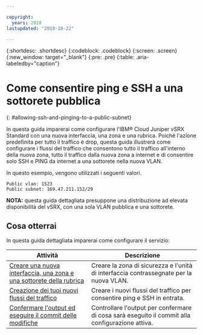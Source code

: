 ```yaml
---

copyright:
  years: 2018
lastupdated: "2018-10-22"

---
```


{:shortdesc: .shortdesc}
{:codeblock: .codeblock}
{:screen: .screen}
{:new_window: target="_blank"}
{:pre: .pre}
{:table: .aria-labeledby="caption"}

# Come consentire ping e SSH a una sottorete pubblica
{: #allowing-ssh-and-pinging-to-a-public-subnet}

In questa guida imparerai come configurare l'IBM® Cloud Juniper vSRX Standard con una nuova interfaccia, una zona e una rubrica. Poiché l'azione predefinita per tutto il traffico è drop, questa guida illustrerà come configurare i flussi del traffico che consentono tutto il traffico all'interno della nuova zona, tutto il traffico dalla nuova zona a internet e di consentire solo SSH e PING da internet a una sottorete nella nuova VLAN.

In questo esempio, vengono utilizzati i seguenti valori.
```
Public vlan: 1523
Public subnet: 169.47.211.152/29
```

**NOTA:** questa guida dettagliata presuppone una distribuzione ad elevata disponibilità del vSRX, con una sola VLAN pubblica e una sottorete.

## Cosa otterrai

In questa guida dettagliata imparerai come configurare il servizio:

Attività  | Descrizione
------------- | -------------
[Creare una nuova interfaccia, una zona e una sottorete della rubrica](/docs/infrastructure/vsrx?topic=vsrx-creating-the-new-interface-zone-and-address-book-subnet) | Creare la zona di sicurezza e l'unità di interfaccia contrassegnate per la nuova VLAN.
[Creazione dei tuoi nuovi flussi del traffico](/docs/infrastructure/vsrx?topic=vsrx-creating-your-new-traffic-flows) | Creare i nuovi flussi del traffico per consentire ping e SSH in entrata.
[Confermare l'output ed eseguire il commit delle modifiche](/docs/infrastructure/vsrx?topic=vsrx-confirming-the-output-and-commiting-the-changes) | Controllare l'output per confermare di cosa sarà eseguito il commit alla configurazione attiva.
